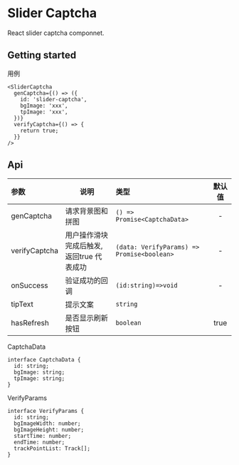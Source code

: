 # Slider Captcha

React slider captcha componnet.

## Getting started

用例

```javscript
<SliderCaptcha
  genCaptcha={() => ({
    id: 'slider-captcha',
    bgImage: 'xxx',
    tpImage: 'xxx',
  })}
  verifyCaptcha={() => {
    return true;
  }}
/>
```

## Api
| 参数          | 说明                   | 类型                                     | 默认值 |
| :------------ | ---------------------- | :--------------------------------------- | :----: |
| genCaptcha    | 请求背景图和拼图       | `() => Promise<CaptchaData>`              |   -    |
| verifyCaptcha | 用户操作滑块完成后触发, 返回true 代表成功 | `(data: VerifyParams) => Promise<boolean>` |   -    |
| onSuccess     | 验证成功的回调         | `(id:string)=>void`                       |   -    |
| tipText       | 提示文案               | `string`                                   |        |
| hasRefresh    | 是否显示刷新按钮       | `boolean`                                  |  true  |

CaptchaData

```
interface CaptchaData {
  id: string;
  bgImage: string;
  tpImage: string;
}
```

VerifyParams

```
interface VerifyParams {
  id: string;
  bgImageWidth: number;
  bgImageHeight: number;
  startTime: number;
  endTime: number;
  trackPointList: Track[];
}
```

